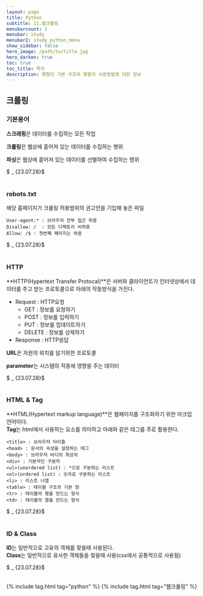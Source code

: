 ```yaml
---
layout: page
title: Python
subtitle: 11.웹크롤링
menubarcount: 2
menubar: study
menubar2: study_python_menu
show_sidebar: false
hero_image: /path/to/title.jpg
hero_darken: true
toc: true
toc_title: 목차
description: 행렬의 기본 구조와 행렬의 사용방법에 대한 정보
---
```


## **크롤링**

### **기본용어**

**스크래핑**은 데이터를 수집하는 모든 작업

**크롤링**은 웹상에 흩어져 있는 데이터를 수집하는 행위

**파싱**은 웹상에 흩어져 있는 데이터를 선별하여 수집하는 행위

$ _ {23.07.28}$<br/><br/>

### **robots.txt**

해당 홈페이지가 크롤링 허용범위의 권고안을 기입해 놓은 파일

```
User-agent:* : 브라우저 전부 접근 허용
Disallow: /  : 모든 디렉토리 비허용
Allow: /$ : 첫번째 페이지는 허용
```

$ _ {23.07.28}$<br/><br/>

### **HTTP**

**HTTP(Hypertext Transfer Protocal)**은 서버와 클라이언트가 인터넷상에서 데이터를 주고 받는 프로토콜으로 아래의 작동방식을 가진다.

* Request : HTTP요청
    * GET : 정보를 요청하기
    * POST : 정보를 입력하기
    * PUT : 정보를 업데이트하기
    * DELETE : 정보를 상제하기
* Response : HTTP응답

**URL**은 자원의 위치를 알기위한 프로토콜

**parameter**는 시스템의 작동에 영향을 주는 데이터

$ _ {23.07.28}$<br/><br/>

### **HTML & Tag**

**HTML(Hypertext markup language)**은 웹페이지를 구조화하기 위한 마크업 언어이다.  
**Tag**는 html에서 사용하는 요소를 의미하고 아래와 같은 태그를 주로 활용한다.

```
<title> : 브라우저 타이틀
<head> : 문서의 속성을 설정하는 태그
<body> : 브라우저 바디의 최상위
<div> : 기본적인 구분자
<ul>(unordered list) : *으로 구분하는 리스트
<ol>(ordered list) : 숫자로 구분하는 리스트
<li> : 리스트 나열
<table> : 테이블 구조의 기본 형
<tr> : 테이블의 행을 만드는 형식
<td> : 테이블의 열을 만드는 형식
```

$ _ {23.07.28}$<br/><br/>

### **ID & Class**

**ID**는 일반적으로 고유의 객체를 찾을때 사용된다.  
**Class**는 일반적으로 유사한 객체들을 찾을때 사용(css에서 공통적으로 사용됨)

$ _ {23.07.28}$<br/><br/>

{% include tag.html tag="python" %}  {% include tag.html tag="웹크롤링" %}